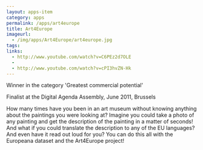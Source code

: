 ```yaml
---
layout: apps-item
category: apps
permalink: /apps/art4europe
title: Art4Europe
imageurl:
  - /img/apps/Art4Europe/art4europe.jpg
tags:
links:
  - http://www.youtube.com/watch?v=C6PEz2d7OLE
  - 
  - http://www.youtube.com/watch?v=cPI3hvZN-Hk
---
```


Winner in the category 'Greatest commercial potential'

Finalist at the Digital Agenda Assembly, June 2011, Brussels

How many times have you been in an art museum without knowing anything about the paintings you were looking at? Imagine you could take a photo of any painting and get the description of the painting in a matter of seconds! And what if you could translate the description to any of the EU languages? And even have it read out loud for you? You can do this all with the Europeana dataset and the Art4Europe project!
